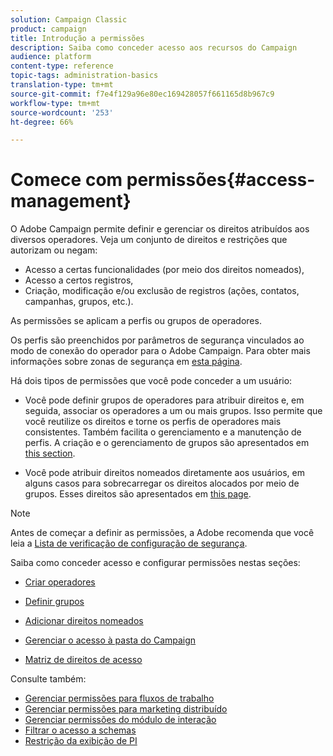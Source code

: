 ```yaml
---
solution: Campaign Classic
product: campaign
title: Introdução a permissões
description: Saiba como conceder acesso aos recursos do Campaign
audience: platform
content-type: reference
topic-tags: administration-basics
translation-type: tm+mt
source-git-commit: f7e4f129a96e80ec169428057f661165d8b967c9
workflow-type: tm+mt
source-wordcount: '253'
ht-degree: 66%

---
```



# Comece com permissões{#access-management}

O Adobe Campaign permite definir e gerenciar os direitos atribuídos aos diversos operadores. Veja um conjunto de direitos e restrições que autorizam ou negam:

* Acesso a certas funcionalidades (por meio dos direitos nomeados),
* Acesso a certos registros,
* Criação, modificação e/ou exclusão de registros (ações, contatos, campanhas, grupos, etc.).

As permissões se aplicam a perfis ou grupos de operadores.

Os perfis são preenchidos por parâmetros de segurança vinculados ao modo de conexão do operador para o Adobe Campaign. Para obter mais informações sobre zonas de segurança em [esta página](../../installation/using/configuring-campaign-server.md#defining-security-zones).

Há dois tipos de permissões que você pode conceder a um usuário:

* Você pode definir grupos de operadores para atribuir direitos e, em seguida, associar os operadores a um ou mais grupos. Isso permite que você reutilize os direitos e torne os perfis de operadores mais consistentes. Também facilita o gerenciamento e a manutenção de perfis. A criação e o gerenciamento de grupos são apresentados em [this section](access-management-groups.md).

* Você pode atribuir direitos nomeados diretamente aos usuários, em alguns casos para sobrecarregar os direitos alocados por meio de grupos. Esses direitos são apresentados em [this page](access-management-named-rights.md).

>[!NOTE]
>
>Antes de começar a definir as permissões, a Adobe recomenda que você leia a [Lista de verificação de configuração de segurança](https://helpx.adobe.com/br/campaign/kb/acc-security.html).

Saiba como conceder acesso e configurar permissões nestas seções:

* [Criar operadores](access-management-operators.md)

* [Definir grupos](access-management-groups.md)

* [Adicionar direitos nomeados](access-management-named-rights.md)

* [Gerenciar o acesso à pasta do Campaign](access-management-folders.md)

* [Matriz de direitos de acesso](access-management-named-rights.md#access-rights-matrix)


Consulte também:

* [Gerenciar permissões para fluxos de trabalho](../../workflow/using/managing-rights.md)
* [Gerenciar permissões para marketing distribuído](../../campaign/using/about-distributed-marketing.md#operators-and-entities)
* [Gerenciar permissões do módulo de interação](../../interaction/using/operator-profiles.md)
* [Filtrar o acesso a schemas](../../configuration/using/filtering-schemas.md)
* [Restrição da exibição de PI](../../configuration/using/restricting-pii-view.md)
